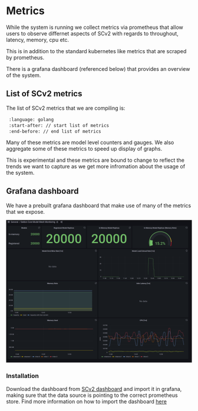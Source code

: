 # Metrics

While the system is running we collect metrics via prometheus that allow users to observe differnet aspects of SCv2
with regards to throughout, latency, memory, cpu etc.

This is in addition to the standard kubernetes like metrics that are scraped by prometheus.

There is a grafana dashboard (referenced below) that provides an overview of the system.

## List of SCv2 metrics

The list of SCv2 metrics that we are compiling is:

  ```{literalinclude} ../../../../scheduler/pkg/metrics/prometheus.go
   :language: golang
   :start-after: // start list of metrics 
   :end-before: // end list of metrics 
   ```

Many of these metrics are model level counters and gauges. We also aggregate some of these metrics to speed up display of graphs.

This is experimental and these metrics are bound to change to reflect the trends we want to capture as we get more infromation about the usage of the system.

## Grafana dashboard

We have a prebuilt grafana dashboard that make use of many of the metrics that we expose.

![kafka](dashboard.png)

### Installation

Download the dashboard from [SCv2 dashboard](https://github.com/SeldonIO/seldon-core-v2/blob/master/prometheus/dashboards/Seldon%20Core%20Model%20Mesh%20Monitoring.json) and import it in grafana, making sure that the data source is pointing to the correct prometheus store. Find more information on how to import the dashboard [here](https://grafana.com/docs/grafana/latest/dashboards/export-import/)


